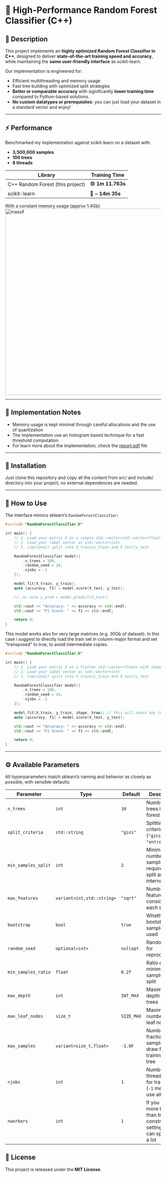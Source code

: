 # 🚀 High-Performance Random Forest Classifier (C++)

## 📝 Description

This project implements an **highly optimized Random Forest Classifier in C++**, designed to deliver **state-of-the-art training speed and accuracy**, while maintaining the **same user-friendly interface** as scikit-learn.

Our implementation is engineered for:

* Efficient multithreading and memory usage
* Fast tree building with optimized split strategies
* **Better or comparable accuracy** with significantly **lower training time** compared to Python-based solutions.
* **No custom datatypes or prerequisites**: you can just load your dataset in a standard vector and enjoy!

---

## ⚡ Performance

Benchmarked my implementation against scikit-learn on a dataset with:

* **3,500,000 samples**
* **100 trees**
* **8 threads**

| Library                          | Training Time     |
| -------------------------------- | ----------------- |
| C++ Random Forest (this project) | 🟢 **1m 11.763s** |
| scikit-learn        | 🔸 ~ **14m 35s**  |

With a constant memory usage (approx 1.4Gb)
<img width="800" height="600" alt="massif" src="https://github.com/user-attachments/assets/9f4ea098-b39b-46ec-bc7d-cb0a4934dd7e" />

---

## 🧪 Implementation Notes

* Memory usage is kept minimal through careful allocations and the use of quantization
* The implementation use an histogram based technique for a fast threshold computation
* For learn more about the implementation, check the [report.pdf](report.pdf) file

---

## 🧰 Installation

Just clone this repository and copy all the content from src/ and include/ directory into your project, no external dependences are needed.

---

## 🧠 How to Use

The interface mimics sklearn’s `RandomForestClassifier`:

```cpp
#include "RandomForestClassifier.h"

int main() {
    // 1. Load your matrix X as a simple std::vector<std::vector<float>>
    // 2. Load your label vector as std::vector<int>
    // 3. (optional) split into X_train/y_train and X_test/y_test

    RandomForestClassifier model({
        .n_trees = 100,
        .random_seed = 24,
        .njobs = -1
    });

    model.fit(X_train, y_train);
    auto [accuracy, f1] = model.score(X_test, y_test);

    //..or auto y_pred = model.predict(X_test);

    std::cout << "Accuracy: " << accuracy << std::endl;
    std::cout << "F1 Score: " << f1 << std::endl;

    return 0;
}
```

This model works also for very large matrices (e.g. 30Gb of dataset). In this case i suggest to directly load the train set in column-major format and set "transposed" to true, to avoid intermediate copies.

```cpp
#include "RandomForestClassifier.h"

int main() {
    // 1. Load your matrix X as a flatten std::vector<float> with shape=(rows, cols) in column-major format
    // 2. Load your label vector as std::vector<int>
    // 3. (optional) split into X_train/y_train and X_test/y_test

    RandomForestClassifier model({
        .n_trees = 100,
        .random_seed = 24,
        .njobs = -1
    });

    model.fit(X_train, y_train, shape, true); // this will avoid any intermediate copies
    auto [accuracy, f1] = model.score(X_test, y_test);

    std::cout << "Accuracy: " << accuracy << std::endl;
    std::cout << "F1 Score: " << f1 << std::endl;

    return 0;
}
```

---

## ⚙️ Available Parameters

All hyperparameters match sklearn’s naming and behavior as closely as possible, with sensible defaults:

| Parameter           | Type                       | Default    | Description                                                  |
| ------------------- | -------------------------- | ---------- | ------------------------------------------------------------ |
| `n_trees`           | `int`                      | `10`       | Number of trees in the forest                                |
| `split_criteria`    | `std::string`              | `"gini"`   | Splitting criterion (`"gini"` or `"entropy"`)                |
| `min_samples_split` | `int`                      | `2`        | Minimum number of samples required to split an internal node |
| `max_features`      | `variant<int,std::string>` | `"sqrt"`   | Number of features to consider at each split                 |
| `bootstrap`         | `bool`                     | `true`     | Whether bootstrap samples are used                           |
| `random_seed`       | `optional<int>`            | `nullopt`  | Random seed for reproducibility                              |
| `min_samples_ratio` | `float`                    | `0.2f`     | Ratio of minimum samples to split                            |
| `max_depth`         | `int`                      | `INT_MAX`  | Maximum depth of the trees                                   |
| `max_leaf_nodes`    | `size_t`                   | `SIZE_MAX` | Maximum number of leaf nodes                                 |
| `max_samples`       | `variant<size_t,float>`    | `-1.0F`    | Number or fraction of samples to draw for training each tree |
| `njobs`             | `int`                      | `1`        | Number of threads used for training (`-1` means use all)     |
| `nworkers`          | `int`                      | `1`        | If you have more threads than trees to construct, setting this can speedup a lot   |

## 📜 License

This project is released under the **MIT License**.
